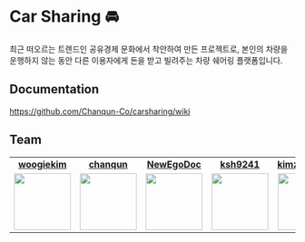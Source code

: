 # Car Sharing 🚘

최근 떠오르는 트렌드인 공유경제 문화에서 착안하여 만든 프로젝트로, 본인의 차량을 운행하지 않는 동안 다른 이용자에게 돈을 받고 빌려주는 차량 쉐어링 플랫폼입니다.

## Documentation

https://github.com/Chanqun-Co/carsharing/wiki

## Team
<table>
   <tr>
    <td align="center"><b><a href="https://github.com/woogiekim">woogiekim</a></b></td>
    <td align="center"><b><a href="https://github.com/chanqun">chanqun</a></b></td>
     <td align="center"><b><a href="https://github.com/NewEgoDoc">NewEgoDoc</a></b></td>
    <td align="center"><b><a href="https://github.com/ksh9241">ksh9241</a></b></td>
    <td align="center"><b><a href="https://github.com/kimzerovirus">kimzerovirus</a></b></td>
  </tr>
  <tr>
     <td align="center"><a href="https://github.com/woogiekim"><img src="https://avatars.githubusercontent.com/u/58969072?v=4" width="100px" /></a></td>
     <td align="center"><a href="https://github.com/chanqun"><img src="https://avatars.githubusercontent.com/u/40936047?v=4" width="100px" /></a></td>
     <td align="center"><a href="https://github.com/NewEgoDoc"><img src="https://avatars.githubusercontent.com/u/53653597?v=4" width="100px" /></a></td>
     <td align="center"><a href="https://github.com/ksh9241"><img src="https://avatars.githubusercontent.com/u/71758819?v=4" width="100px" /></a></td>
    <td align="center"><a href="https://github.com/kimzerovirus"><img src="https://avatars.githubusercontent.com/u/68390715?v=4" width="100px" /></a></td>
  </tr>
</table>

